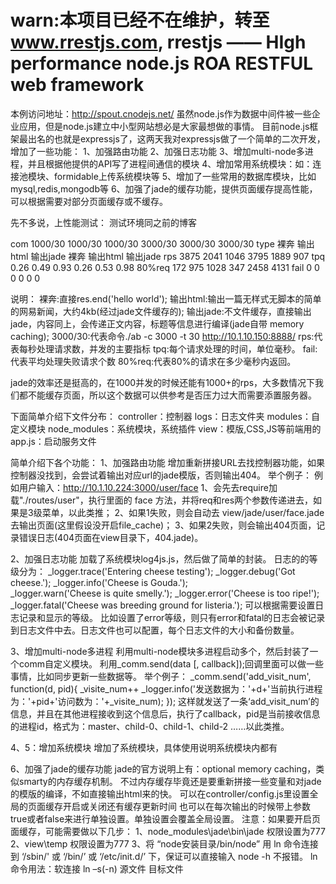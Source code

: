 ﻿# warn:本项目已经不在维护，转至 www.rrestjs.com, rrestjs —— HIgh performance node.js ROA  RESTFUL  web framework

本例访问地址：http://spout.cnodejs.net/
虽然node.js作为数据中间件被一些企业应用，但是node.js建立中小型网站想必是大家最想做的事情。
目前node.js框架最出名的也就是expressjs了，这两天我对expressjs做了一个简单的二次开发，增加了一些功能：
1、加强路由功能
2、加强日志功能
3、增加multi-node多进程，并且根据他提供的API写了进程间通信的模块
4、增加常用系统模块：如：连接池模块、formidable上传系统模块等
5、增加了一些常用的数据库模块，比如mysql,redis,mongodb等
6、加强了jade的缓存功能，提供页面缓存提高性能，可以根据需要对部分页面缓存或不缓存。


先不多说，上性能测试：
测试环境同之前的博客

 com	 1000/30	 1000/30	1000/30 	3000/30 	3000/30 	3000/30 
 type	 裸奔	 输出html	输出jade 	 裸奔	 输出html	 输出jade
 rps	 3875	 2041	 1046	 3795	 1889	 907
 tpq	 0.26	 0.49	 0.93	 0.26	 0.53	 0.98
 80%req	 172	 975	1028	 347	 2458	 4131
 fail	 0	 0	 0	 0	 0	 0
   
说明：
裸奔:直接res.end('hello world');
输出html:输出一篇无样式无脚本的简单的网易新闻，大约4kb(经过jade文件缓存的);
输出jade:不文件缓存，直接输出jade，内容同上，会传递正文内容，标题等信息进行编译(jade自带 memory caching);
3000/30:代表命令./ab -c 3000 -t 30 http://10.1.10.150:8888/ 
rps:代表每秒处理请求数，并发的主要指标 
tpq:每个请求处理的时间，单位毫秒。 
fail:代表平均处理失败请求个数 
80%req:代表80%的请求在多少毫秒内返回。

jade的效率还是挺高的，在1000并发的时候还能有1000+的rps，大多数情况下我们都不能缓存页面，所以这个数据可以供参考是否压力过大而需要添置服务器。

下面简单介绍下文件分布：
controller：控制器
logs：日志文件夹
modules：自定义模块
node_modules：系统模块，系统插件
view：模版,CSS,JS等前端用的
app.js：启动服务文件

简单介绍下各个功能：
1、加强路由功能
增加重新拼接URL去找控制器功能，如果控制器没找到，会尝试着输出对应url的jade模版，否则输出404。
举个例子：
例如用户输入：http://10.1.10.224:3000/user/face
1、会先去require加载"./routes/user"，执行里面的 face 方法，并将req和res两个参数传递进去，如果是3级菜单，以此类推；
2、如果1失败，则会自动去 view/jade/user/face.jade 去输出页面(这里假设没开启file_cache)；
3、如果2失败，则会输出404页面，记录错误日志(404页面在view目录下，404.jade)。

2、加强日志功能
加载了系统模块log4js.js，然后做了简单的封装。
日志的的等级分为：
_logger.trace('Entering cheese testing');
_logger.debug('Got cheese.');
_logger.info('Cheese is Gouda.');  
_logger.warn('Cheese is quite smelly.');
_logger.error('Cheese is too ripe!');
_logger.fatal('Cheese was breeding ground for listeria.');
可以根据需要设置日志记录和显示的等级。
比如设置了error等级，则只有error和fatal的日志会被记录到日志文件中去。日志文件也可以配置，每个日志文件的大小和备份数量。

3、增加multi-node多进程
利用multi-node模块多进程启动多个，然后封装了一个comm自定义模块。
利用_comm.send(data [, callback]);回调里面可以做一些事情，比如同步更新一些数据等。
举个例子：
_comm.send('add_visit_num', function(d, pid){
    _visite_num++
    _logger.info('发送数据为：'+d+'当前执行进程为：'+pid+'访问数为：'+_visite_num);
   });
这样就发送了一条‘add_visit_num’的信息，并且在其他进程接收到这个信息后，执行了callback，pid是当前接收信息的进程id，格式为：master、child-0、child-1、child-2 ……以此类推。

4、5：增加系统模块
增加了系统模块，具体使用说明系统模块内都有

6、加强了jade的缓存功能
jade的官方说明上有：optional memory caching，类似smarty的内存缓存机制。
不过内存缓存毕竟还是要重新拼接一些变量和对jade的模版的编译，不如直接输出html来的快。
可以在controller/config.js里设置全局的页面缓存开启或关闭还有缓存更新时间
也可以在每次输出的时候带上参数true或者false来进行单独设置。单独设置会覆盖全局设置。
注意：如果要开启页面缓存，可能需要做以下几步：
1、node_modules\jade\bin\jade  权限设置为777
2、view\temp  权限设置为777
3、将 “node安装目录/bin/node” 用 ln 命令连接到 ‘/sbin/' 或 ‘/bin/’ 或 ‘/etc/init.d/’ 下，保证可以直接输入 node -h 不报错。
ln 命令用法：软连接
ln  –s(-n)  源文件 目标文件